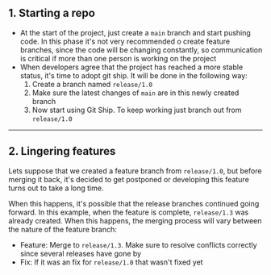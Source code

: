 ## 1. Starting a repo

- At the start of the project, just create a `main` branch and start pushing code. In this phase it's not very recommended o create feature branches, since the code will be changing constantly, so communication is critical if more than one person is working on the project
- When developers agree that the project has reached a more stable status, it's time to adopt git ship. It will be done in the following way:
	1. Create a branch named `release/1.0`
	2. Make sure the latest changes of `main` are in this newly created branch
	3. Now start using Git Ship. To keep working just branch out from `release/1.0`

---
## 2. Lingering features

Lets suppose that we created a feature branch from `release/1.0`, but before merging it back, it's decided to get postponed or developing this feature turns out to take a long time.

When this happens, it's possible that the release branches continued going forward. In this example, when the feature is complete, `release/1.3` was already created. When this happens, the merging process will vary between the nature of the feature branch:
- Feature: Merge to `release/1.3`. Make sure to resolve conflicts correctly since several releases have gone by
- Fix: If it was an fix for `release/1.0` that wasn't fixed yet 

